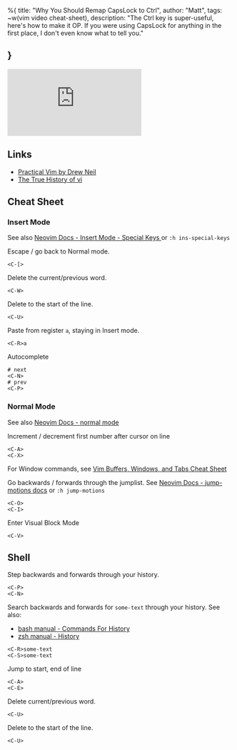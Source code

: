 %{
  title: "Why You Should Remap CapsLock to Ctrl",
  author: "Matt",
  tags: ~w(vim video cheat-sheet),
  description: "The Ctrl key is super-useful, here's how to make it OP. If you were using CapsLock for anything in the first place, I don't even know what to tell you."


}
---

<iframe
    class="embedded-yt"
    src="https://www.youtube.com/embed/$HSzBJhZhjpA?rel=0"
    title="YouTube video player"
    frameborder="0"
    allow="accelerometer; autoplay; clipboard-write; encrypted-media; gyroscope; picture-in-picture; web-share"
    referrerpolicy="strict-origin-when-cross-origin"
    allowfullscreen
>
</iframe>

## Links
- [Practical Vim by Drew Neil](https://pragprog.com/titles/dnvim2/practical-vim-second-edition/)
- [The True History of vi](https://lunduke.substack.com/p/the-true-history-of-vi)

## Cheat Sheet

### Insert Mode
See also [Neovim Docs - Insert Mode - Special Keys ](https://neovim.io/doc/user/insert.html#ins-special-keys) or `:h ins-special-keys`

Escape / go back to Normal mode.
```
<C-[>
```

Delete the current/previous word.
```
<C-W>
```

Delete to the start of the line.
```
<C-U>
```

Paste from register `a`, staying in Insert mode.
```
<C-R>a
```

Autocomplete
```
# next
<C-N>
# prev
<C-P>
```

### Normal Mode

See also [Neovim Docs - normal mode](https://neovim.io/doc/user/vimindex.html#_2.-normal-mode)

Increment / decrement first number after cursor on line
```
<C-A>
<C-X>
```

For Window commands, see [Vim Buffers, Windows, and Tabs Cheat Sheet](/posts/2024/08-09-vim-buffers-windows-and-tabs.html)


Go backwards / forwards through the jumplist.
See [Neovim Docs - jump-motions docs](https://neovim.io/doc/user/motion.html#jump-motions) or `:h jump-motions`
```
<C-O>
<C-I>
```

Enter Visual Block Mode
```
<C-V>
```

## Shell

Step backwards and forwards through your history.
```
<C-P>
<C-N>
```

Search backwards and forwards for `some-text` through your history.
See also:
- [bash manual - Commands For History](https://www.gnu.org/software/bash/manual/bash.html#Commands-For-History)
- [zsh manual - History](https://zsh.sourceforge.io/Doc/Release/Options.html#History)

```
<C-R>some-text
<C-S>some-text
```

Jump to start, end of line
```
<C-A>
<C-E>
```

Delete current/previous word.
```
<C-U>
```

Delete to the start of the line.
```
<C-U>
```
